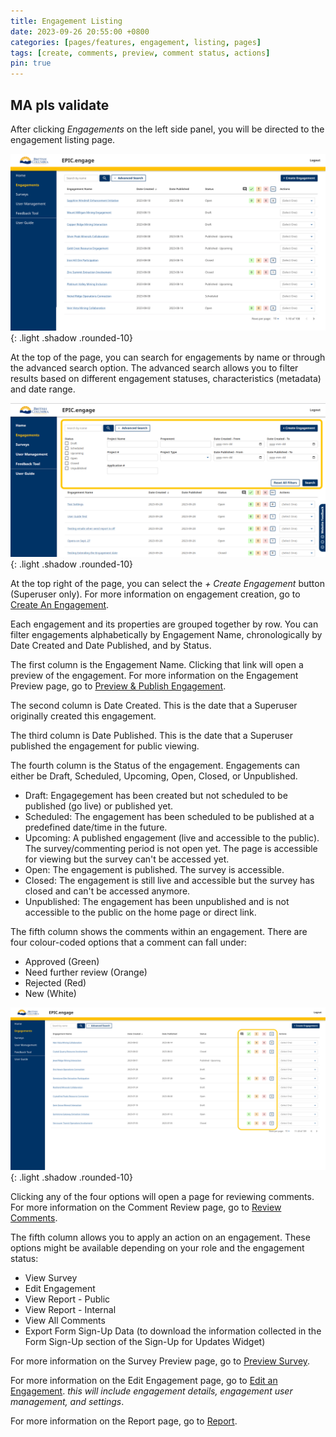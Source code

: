 ```yaml
---
title: Engagement Listing
date: 2023-09-26 20:55:00 +0800
categories: [pages/features, engagement, listing, pages]
tags: [create, comments, preview, comment status, actions]
pin: true
---
```


## MA pls validate

After clicking *Engagements* on the left side panel, you will be directed to the engagement listing page.  

![Engagement Listing](/assets/UserGuideImages/Images/engagement-listing/engagement-listing-photo-of-page.png){: .light .shadow .rounded-10}

At the top of the page, you can search for engagements by name or through the advanced search option. The advanced search allows you to filter results based on different engagement statuses, characteristics (metadata) and date range.  

![Advanced Search](/assets/UserGuideImages/Images/engagement-listing/engagement-listing-advanced-search.png){: .light .shadow .rounded-10}

At the top right of the page, you can select the *+ Create Engagement* button (Superuser only). For more information on engagement creation, go to [Create An Engagement](/met-guide/posts/create-engagement/).

Each engagement and its properties are grouped together by row. You can filter engagements alphabetically by Engagement Name, chronologically by Date Created and Date Published, and by Status.

The first column is the Engagement Name. Clicking that link will open a preview of the engagement. For more information on the Engagement Preview page, go to [Preview & Publish Engagement](/met-guide/posts/preview-engagement/).

The second column is Date Created. This is the date that a Superuser originally created this engagement.  

The third column is Date Published. This is the date that a Superuser published the engagement for public viewing. 

The fourth column is the Status of the engagement. Engagements can either be Draft, Scheduled, Upcoming, Open, Closed, or Unpublished.  

- Draft: Engagegement has been created but not scheduled to be published (go live) or published yet.
- Scheduled: The engagement has been scheduled to be published at a predefined date/time in the future.
- Upcoming: A published engagement (live and accessible to the public). The survey/commenting period is not open yet. The page is accessible for viewing but the survey can't be accessed yet.
- Open: The engagement is published. The survey is accessible.
- Closed: The engagement is still live and accessible but the survey has closed and can't be accessed anymore.
- Unpublished: The engagement has been unpublished and is not accessible to the public on the home page or direct link.

The fifth column shows the comments within an engagement. There are four colour-coded options that a comment can fall under:
- Approved (Green)
- Need further review (Orange)
- Rejected (Red)
- New (White)

![Comment Column](/assets/UserGuideImages/Images/engagement-listing/engagement-listing-coment-column.png){: .light .shadow .rounded-10}

Clicking any of the four options will open a page for reviewing comments. For more information on the Comment Review page, go to [Review Comments](/met-guide/posts/review-comments/).

The fifth column allows you to apply an action on an engagement. 
These options might be available depending on your role and the engagement status:

- View Survey  
- Edit Engagement  
- View Report - Public
- View Report - Internal
- View All Comments
- Export Form Sign-Up Data (to download the information collected in the Form Sign-Up section of the Sign-Up for Updates Widget)

For more information on the Survey Preview page, go to [Preview Survey](/met-guide/posts/preview-survey/).

For more information on the Edit Engagement page, go to [Edit an Engagement](/met-guide/posts/edit-an-engagement/). *this will include engagement details, engagement user management, and settings*.

For more information on the Report page, go to [Report](/met-guide/posts/report/).  





